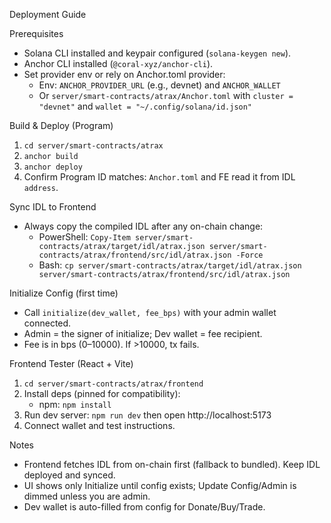 Deployment Guide

Prerequisites
- Solana CLI installed and keypair configured (`solana-keygen new`).
- Anchor CLI installed (`@coral-xyz/anchor-cli`).
- Set provider env or rely on Anchor.toml provider:
  - Env: `ANCHOR_PROVIDER_URL` (e.g., devnet) and `ANCHOR_WALLET`
  - Or `server/smart-contracts/atrax/Anchor.toml` with `cluster = "devnet"` and `wallet = "~/.config/solana/id.json"`

Build & Deploy (Program)
1) `cd server/smart-contracts/atrax`
2) `anchor build`
3) `anchor deploy`
4) Confirm Program ID matches: `Anchor.toml` and FE read it from IDL `address`.

Sync IDL to Frontend
- Always copy the compiled IDL after any on-chain change:
  - PowerShell: `Copy-Item server/smart-contracts/atrax/target/idl/atrax.json server/smart-contracts/atrax/frontend/src/idl/atrax.json -Force`
  - Bash: `cp server/smart-contracts/atrax/target/idl/atrax.json server/smart-contracts/atrax/frontend/src/idl/atrax.json`

Initialize Config (first time)
- Call `initialize(dev_wallet, fee_bps)` with your admin wallet connected.
- Admin = the signer of initialize; Dev wallet = fee recipient.
- Fee is in bps (0–10000). If >10000, tx fails.

Frontend Tester (React + Vite)
1) `cd server/smart-contracts/atrax/frontend`
2) Install deps (pinned for compatibility):
   - npm: `npm install`
3) Run dev server: `npm run dev` then open http://localhost:5173
4) Connect wallet and test instructions.

Notes
- Frontend fetches IDL from on-chain first (fallback to bundled). Keep IDL deployed and synced.
- UI shows only Initialize until config exists; Update Config/Admin is dimmed unless you are admin.
- Dev wallet is auto-filled from config for Donate/Buy/Trade.

